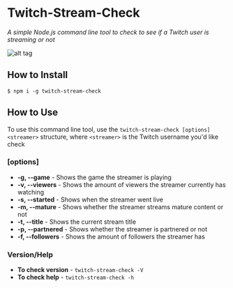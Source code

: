 # Twitch-Stream-Check
*A simple Node.js command line tool to check to see if a Twitch user is streaming or not*

![alt tag](https://raw.githubusercontent.com/joeleisner/twitch-stream-check/master/screenshot.png)

## How to Install
```
$ npm i -g twitch-stream-check
```

## How to Use
To use this command line tool, use the `twitch-stream-check [options] <streamer>` structure, where `<streamer>` is the Twitch username you'd like check

### [options]
* **-g, --game** - Shows the game the streamer is playing
* **-v, --viewers** - Shows the amount of viewers the streamer currently has watching
* **-s, --started** - Shows when the streamer went live
* **-m, --mature** - Shows whether the streamer streams mature content or not
* **-t, --title** - Shows the current stream title
* **-p, --partnered** - Shows whether the streamer is partnered or not
* **-f, --followers** - Shows the amount of followers the streamer has

### Version/Help
* **To check version** - `twitch-stream-check -V`
* **To check help** - `twitch-stream-check -h`
